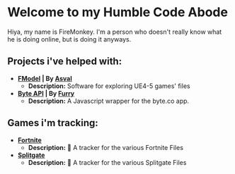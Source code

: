 # Welcome to my Humble Code Abode

Hiya, my name is FireMonkey. I'm a person who doesn't really know what he is doing online, but is doing it anyways.

## Projects i've helped with:

* **[FModel](https://github.com/iAmAsval/FModel) | By [Asval](https://github.com/iAmAsval)**
  * **Description:** Software for exploring UE4-5 games' files
* **[Byte API](https://github.com/Furry/byte-api) | By [Furry](https://github.com/Furry)**
  * **Description:** A Javascript wrapper for the byte.co app.

## Games i'm tracking:
* **[Fortnite](https://github.com/iFireMonkey/FortniteTracker)**
  * **Description:** 🔎 A tracker for the various Fortnite Files
* **[Splitgate](https://github.com/iFireMonkey/SplitgateTracker)**
  * **Description:** 🔎 A tracker for the various Splitgate Files
